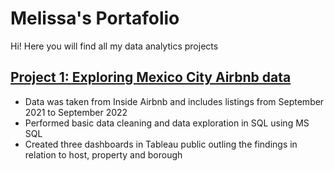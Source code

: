 # Melissa's Portafolio
Hi! Here you will find all my data analytics projects

## [Project 1: Exploring Mexico City Airbnb data](https://github.com/melpar26/Airbnb_SQL_Exploration)
- Data was taken from Inside Airbnb and includes listings from September 2021 to September 2022
- Performed basic data cleaning and data exploration in SQL using MS SQL
- Created three dashboards in Tableau public outling the findings in relation to host, property and borough

